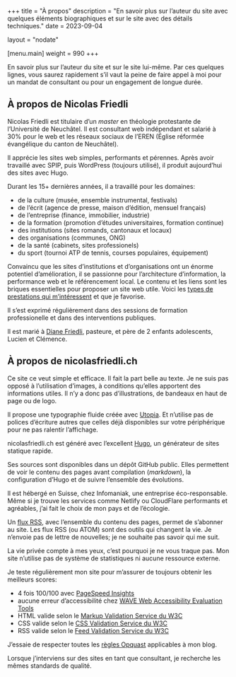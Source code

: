 +++
title = "À propos"
description = "En savoir plus sur l’auteur du site avec quelques éléments biographiques et sur le site avec des détails techniques."
date = 2023-09-04

layout = "nodate"

[menu.main]
weight = 990
+++

En savoir plus sur l’auteur du site et sur le site lui-même. Par ces quelques lignes, vous saurez rapidement s’il vaut la peine de faire appel à moi pour un mandat de consultant ou pour un engagement de longue durée.

## À propos de Nicolas Friedli

Nicolas Friedli est titulaire d’un *master* en théologie protestante de l’Université de Neuchâtel. Il est consultant web indépendant et salarié à 30% pour le web et les réseaux sociaux de l’EREN (Église réformée évangélique du canton de Neuchâtel).

Il apprécie les sites web simples, performants et pérennes. Après avoir travaillé avec SPIP, puis WordPress (toujours utilisé), il produit aujourd’hui des sites avec Hugo.

Durant les 15+ dernières années, il a travaillé pour les domaines:

- de la culture (musée, ensemble instrumental, festivals)
- de l’écrit (agence de presse, maison d’édition, mensuel français)
- de l’entreprise (finance, immobilier, industrie)
- de la formation (promotion d’études universitaires, formation continue)
- des institutions (sites romands, cantonaux et locaux)
- des organisations (communes, ONG)
- de la santé (cabinets, sites professionels)
- du sport (tournoi ATP de tennis, courses populaires, équipement)

Convaincu que les sites d’institutions et d’organisations ont un énorme potentiel d’amélioration, il se passionne pour l’architecture d’information, la performance web et le référencement local. Le contenu et les liens sont les briques essentielles pour proposer un site web utile. Voici les [types de prestations qui m’intéressent](/prestations/) et que je favorise.

Il s’est exprimé régulièrement dans des sessions de formation professionelle et dans des interventions publiques.

Il est marié à [Diane Friedli](https://dianefriedli.ch/), pasteure, et père de 2 enfants adolescents, Lucien et Clémence.

## À propos de nicolasfriedli.ch

Ce site ce veut simple et efficace. Il fait la part belle au texte. Je ne suis pas opposé à l’utilisation d’images, à conditions qu’elles apportent des informations utiles. Il n’y a donc pas d’illustrations, de bandeaux en haut de page ou de logo.

Il propose une typographie fluide créée avec [Utopia](https://utopia.fyi/). Et n’utilise pas de polices d’écriture autres que celles déjà disponibles sur votre périphérique pour ne pas ralentir l’affichage.

nicolasfriedli.ch est généré avec l’excellent [Hugo](https://gohugo.io/), un générateur de sites statique rapide.

Ses sources sont disponibles dans un dépôt GitHub public. Elles permettent de voir le contenu des pages avant compilation (*markdown*), la configuration d’Hugo et de suivre l’ensemble des évolutions.

Il est hébergé en Suisse, chez Infomaniak, une entreprise éco-responsable. Même si je trouve les services comme Netlify ou CloudFlare performants et agréables, j’ai fait le choix de mon pays et de l’écologie.

Un [flux RSS](/index.xml), avec l’ensemble du contenu des pages, permet de s’abonner au site. Les flux RSS (ou ATOM) sont des outils qui changent la vie. Je n’envoie pas de lettre de nouvelles; je ne souhaite pas savoir qui me suit.

La vie privée compte à mes yeux, c’est pourquoi je ne vous traque pas. Mon site n’utilise pas de système de statistiques ni aucune ressource externe. 

Je teste régulièrement mon site pour m’assurer de toujours obtenir les meilleurs scores:

- 4 fois 100/100 avec [PageSpeed Insights](https://pagespeed.web.dev/)
- aucune erreur d’accessibilité chez [WAVE Web Accessibility Evaluation Tools](https://wave.webaim.org/)
- HTML valide selon le [Markup Validation Service du W3C](https://validator.w3.org/)
- CSS valide selon le [CSS Validation Service du W3C](https://jigsaw.w3.org/css-validator/)
- RSS valide selon le [Feed Validation Service du W3C](https://validator.w3.org/feed/)

J’essaie de respecter toutes les [règles Opquast](https://checklists.opquast.com/fr/assurance-qualite-web/) applicables à mon blog.

Lorsque j’interviens sur des sites en tant que consultant, je recherche les mêmes standards de qualité.
